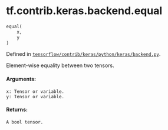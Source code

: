 <div itemscope itemtype="http://developers.google.com/ReferenceObject">
<meta itemprop="name" content="tf.contrib.keras.backend.equal" />
</div>

# tf.contrib.keras.backend.equal

``` python
equal(
    x,
    y
)
```



Defined in [`tensorflow/contrib/keras/python/keras/backend.py`](https://www.tensorflow.org/code/tensorflow/contrib/keras/python/keras/backend.py).

Element-wise equality between two tensors.

#### Arguments:

    x: Tensor or variable.
    y: Tensor or variable.


#### Returns:

    A bool tensor.